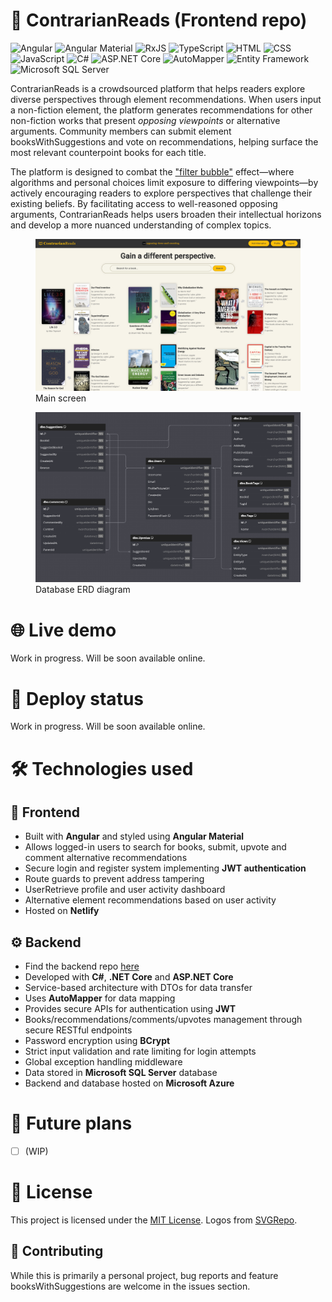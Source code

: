 # 📖 ContrarianReads (Frontend repo)

![Angular](https://img.shields.io/badge/Angular-DD0031?style=for-the-badge&logo=angular&logoColor=white)
![Angular Material](https://img.shields.io/badge/Angular%20Material-DD0031?style=for-the-badge&logo=angular&logoColor=white)
![RxJS](https://img.shields.io/badge/RxJS-B7178C?style=for-the-badge&logo=reactivex&logoColor=white)
![TypeScript](https://img.shields.io/badge/TypeScript-007ACC?style=for-the-badge&logo=typescript&logoColor=white)
![HTML](https://img.shields.io/badge/HTML-E34F26?style=for-the-badge&logo=html5&logoColor=white)
![CSS](https://img.shields.io/badge/CSS-1572B6?style=for-the-badge&logo=css3&logoColor=white)
![JavaScript](https://img.shields.io/badge/JavaScript-F7DF1E?style=for-the-badge&logo=javascript&logoColor=black)
![C#](https://img.shields.io/badge/C%23-239120?style=for-the-badge&logo=sharp&logoColor=white)
![ASP.NET Core](https://img.shields.io/badge/ASP.NET%20Core-512BD4?style=for-the-badge&logo=dotnet&logoColor=white)
![AutoMapper](https://img.shields.io/badge/AutoMapper-ED1C24?style=for-the-badge&logo=dotnet&logoColor=white)
![Entity Framework](https://img.shields.io/badge/Entity%20Framework-512BD4?style=for-the-badge&logo=dotnet&logoColor=white)
![Microsoft SQL Server](https://img.shields.io/badge/Microsoft%20SQL%20Server-CC2927?style=for-the-badge&logo=database&logoColor=white)

ContrarianReads is a crowdsourced platform that helps readers explore diverse perspectives through element recommendations. When users input a non-fiction element, the platform generates recommendations for other non-fiction works that present *opposing viewpoints* or alternative arguments. Community members can submit element booksWithSuggestions and vote on recommendations, helping surface the most relevant counterpoint books for each title.

The platform is designed to combat the ["filter bubble"](https://www.wikiwand.com/en/articles/Filter_bubble) effect—where algorithms and personal choices limit exposure to differing viewpoints—by actively encouraging readers to explore perspectives that challenge their existing beliefs. By facilitating access to well-reasoned opposing arguments, ContrarianReads helps users broaden their intellectual horizons and develop a more nuanced understanding of complex topics.

<figure>
  <img src="./screenshots/contrarian-reads-main-page.png" alt="Main screen">
  <figcaption>Main screen</figcaption>
</figure>

<figure>
  <img src="./screenshots/db-diagram.png" alt="Database diagram">
  <figcaption>Database ERD diagram</figcaption>
</figure>

# 🌐 Live demo

Work in progress. Will be soon available online.

# 🚦 Deploy status

Work in progress. Will be soon available online.

# 🛠️ Technologies used

## 🎨 Frontend

- Built with **Angular** and styled using **Angular Material**
- Allows logged-in users to search for books, submit, upvote and comment alternative recommendations
- Secure login and register system implementing **JWT authentication**
- Route guards to prevent address tampering
- UserRetrieve profile and user activity dashboard
- Alternative element recommendations based on user activity
- Hosted on **Netlify**

## ⚙️ Backend

- Find the backend repo [here](https://github.com/dividedby-0/contrarian-reads-backend)
- Developed with **C#**, **.NET Core** and **ASP.NET Core**
- Service-based architecture with DTOs for data transfer
- Uses **AutoMapper** for data mapping
- Provides secure APIs for authentication using **JWT**
- Books/recommendations/comments/upvotes management through secure RESTful endpoints
- Password encryption using **BCrypt**
- Strict input validation and rate limiting for login attempts
- Global exception handling middleware
- Data stored in **Microsoft SQL Server** database
- Backend and database hosted on **Microsoft Azure**

# 🚀 Future plans

- [ ] (WIP)

# 📝 License

This project is licensed under the [MIT License](https://github.com/dividedby-0/contrarian-reads-frontend/blob/main/LICENSE). Logos from [SVGRepo](https://www.svgrepo.com/).

## 🤝 Contributing

While this is primarily a personal project, bug reports and feature booksWithSuggestions are welcome in the issues section.
